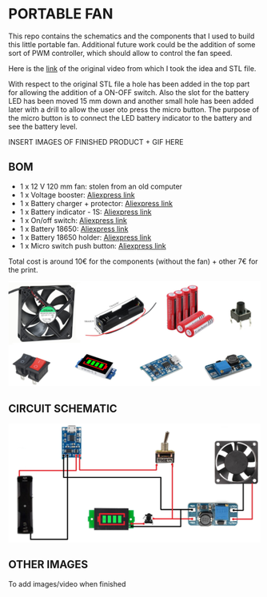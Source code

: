 # PORTABLE FAN

This repo contains the schematics and the components that I used to build this little portable fan. Additional future work could be the addition of some sort of PWM controller, which should allow to control the fan speed.

Here is the [link](https://www.youtube.com/watch?v=qo8P7rzDw8k) of the original video from which I took the idea and STL file. 

With respect to the original STL file a hole has been added in the top part for allowing the addition of a ON-OFF switch. Also the slot for the battery LED has been moved 15 mm down and another small hole has been added later with a drill to allow the user oto press the micro button. The purpose of the micro button is to connect the LED battery indicator to the battery and see the battery level. 

INSERT IMAGES OF FINISHED PRODUCT + GIF HERE

## BOM

- 1 x 12 V 120 mm fan: stolen from an old computer
- 1 x Voltage booster: [Aliexpress link](https://it.aliexpress.com/item/4001162729879.html?spm=a2g0s.9042311.0.0.17ac4c4dMwSY0U)
- 1 x Battery charger + protector: [Aliexpress link](https://it.aliexpress.com/item/4000522397541.html?spm=a2g0s.9042311.0.0.17ac4c4dMwSY0U)
- 1 x Battery indicator - 1S: [Aliexpress link](https://it.aliexpress.com/item/32851338868.html?spm=a2g0s.9042311.0.0.17ac4c4dMwSY0U)
- 1 x On/off switch: [Aliexpress link](https://it.aliexpress.com/item/1005002514375645.html?spm=a2g0s.9042311.0.0.17ac4c4dMwSY0U)
- 1 x Battery 18650: [Aliexpress link](https://it.aliexpress.com/item/1005002325103098.html?spm=a2g0s.9042311.0.0.17ac4c4dMwSY0U)
- 1 x Battery 18650 holder: [Aliexpress link](https://it.aliexpress.com/item/1005001660193629.html?spm=a2g0s.9042311.0.0.17ac4c4dMwSY0U)
- 1 x Micro switch push button: [Aliexpress link](https://it.aliexpress.com/item/32850340445.html?spm=a2g0o.productlist.0.0.15551f68HAHMJn&algo_pvid=02955c0b-055e-47af-9147-c170bea6f9e3&algo_exp_id=02955c0b-055e-47af-9147-c170bea6f9e3-18&pdp_ext_f=%7B%22sku_id%22%3A%2265305852762%22%7D)

Total cost is around 10€ for the components (without the fan) + other 7€ for the print.

 ![name-of-you-image](https://github.com/AlessandroAvi/Portable_Fan/blob/main/Img/Material.jpg) 

## CIRCUIT SCHEMATIC

 ![name-of-you-image](https://github.com/AlessandroAvi/Portable_Fan/blob/main/Img/Schematic.jpg)

## OTHER IMAGES

To add images/video when finished
